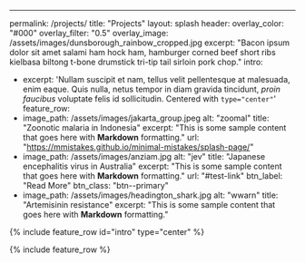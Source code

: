 ---
permalink: /projects/
title: "Projects"
layout: splash
header:
  overlay_color: "#000"
  overlay_filter: "0.5"
  overlay_image: /assets/images/dunsborough_rainbow_cropped.jpg
excerpt: "Bacon ipsum dolor sit amet salami ham hock ham, hamburger corned beef short ribs kielbasa biltong t-bone drumstick tri-tip tail sirloin pork chop."
intro: 
  - excerpt: 'Nullam suscipit et nam, tellus velit pellentesque at malesuada, enim eaque. Quis nulla, netus tempor in diam gravida tincidunt, *proin faucibus* voluptate felis id sollicitudin. Centered with `type="center"`'
feature_row:
  - image_path: /assets/images/jakarta_group.jpeg
    alt: "zoomal"
    title: "Zoonotic malaria in Indonesia"
    excerpt: "This is some sample content that goes here with **Markdown** formatting."
    url: "https://mmistakes.github.io/minimal-mistakes/splash-page/"
  - image_path: /assets/images/anziam.jpg
    alt: "jev"
    title: "Japanese encephalitis virus in Australia"
    excerpt: "This is some sample content that goes here with **Markdown** formatting."
    url: "#test-link"
    btn_label: "Read More"
    btn_class: "btn--primary"
  - image_path: /assets/images/headington_shark.jpg
    alt: "wwarn"
    title: "Artemisinin resistance"
    excerpt: "This is some sample content that goes here with **Markdown** formatting."

{% include feature_row id="intro" type="center" %}

{% include feature_row %}